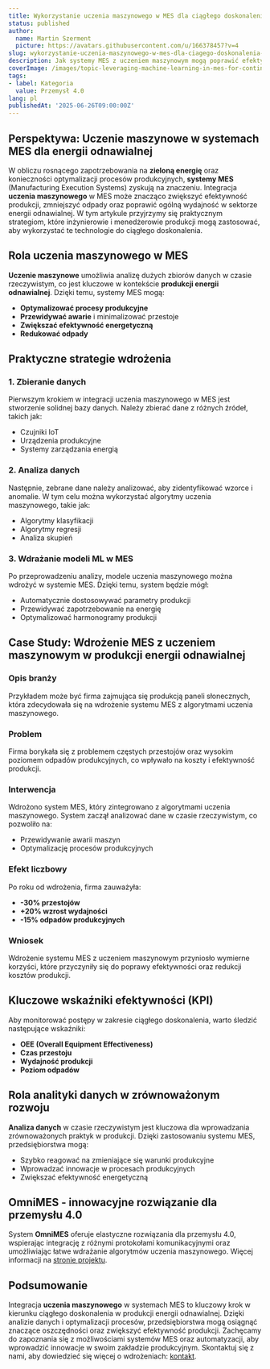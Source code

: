```yaml
---
title: Wykorzystanie uczenia maszynowego w MES dla ciągłego doskonalenia w produkcji energii odnawialnej
status: published
author:
  name: Martin Szerment
  picture: https://avatars.githubusercontent.com/u/166378457?v=4
slug: wykorzystanie-uczenia-maszynowego-w-mes-dla-ciagego-doskonalenia-w-produkcji-energii-odnawialnej
description: Jak systemy MES z uczeniem maszynowym mogą poprawić efektywność produkcji energii odnawialnej.
coverImage: /images/topic-leveraging-machine-learning-in-mes-for-continuous-improvement-in-green-energy-manufacturing-this-topic-explores-ho.png
tags:
- label: Kategoria
  value: Przemysł 4.0
lang: pl
publishedAt: '2025-06-26T09:00:00Z'
---
```

## Perspektywa: Uczenie maszynowe w systemach MES dla energii odnawialnej

W obliczu rosnącego zapotrzebowania na **zieloną energię** oraz konieczności optymalizacji procesów produkcyjnych, **systemy MES** (Manufacturing Execution Systems) zyskują na znaczeniu. Integracja **uczenia maszynowego** w MES może znacząco zwiększyć efektywność produkcji, zmniejszyć odpady oraz poprawić ogólną wydajność w sektorze energii odnawialnej. W tym artykule przyjrzymy się praktycznym strategiom, które inżynierowie i menedżerowie produkcji mogą zastosować, aby wykorzystać te technologie do ciągłego doskonalenia.

## Rola uczenia maszynowego w MES

**Uczenie maszynowe** umożliwia analizę dużych zbiorów danych w czasie rzeczywistym, co jest kluczowe w kontekście **produkcji energii odnawialnej**. Dzięki temu, systemy MES mogą:
- **Optymalizować procesy produkcyjne**
- **Przewidywać awarie** i minimalizować przestoje
- **Zwiększać efektywność energetyczną**
- **Redukować odpady**

## Praktyczne strategie wdrożenia

### 1. Zbieranie danych

Pierwszym krokiem w integracji uczenia maszynowego w MES jest stworzenie solidnej bazy danych. Należy zbierać dane z różnych źródeł, takich jak:
- Czujniki IoT
- Urządzenia produkcyjne
- Systemy zarządzania energią

### 2. Analiza danych

Następnie, zebrane dane należy analizować, aby zidentyfikować wzorce i anomalie. W tym celu można wykorzystać algorytmy uczenia maszynowego, takie jak:
- Algorytmy klasyfikacji
- Algorytmy regresji
- Analiza skupień

### 3. Wdrażanie modeli ML w MES

Po przeprowadzeniu analizy, modele uczenia maszynowego można wdrożyć w systemie MES. Dzięki temu, system będzie mógł:
- Automatycznie dostosowywać parametry produkcji
- Przewidywać zapotrzebowanie na energię
- Optymalizować harmonogramy produkcji

## Case Study: Wdrożenie MES z uczeniem maszynowym w produkcji energii odnawialnej

### Opis branży

Przykładem może być firma zajmująca się produkcją paneli słonecznych, która zdecydowała się na wdrożenie systemu MES z algorytmami uczenia maszynowego.

### Problem

Firma borykała się z problemem częstych przestojów oraz wysokim poziomem odpadów produkcyjnych, co wpływało na koszty i efektywność produkcji.

### Interwencja

Wdrożono system MES, który zintegrowano z algorytmami uczenia maszynowego. System zaczął analizować dane w czasie rzeczywistym, co pozwoliło na:
- Przewidywanie awarii maszyn
- Optymalizację procesów produkcyjnych

### Efekt liczbowy

Po roku od wdrożenia, firma zauważyła:
- **-30% przestojów**
- **+20% wzrost wydajności**
- **-15% odpadów produkcyjnych**

### Wniosek

Wdrożenie systemu MES z uczeniem maszynowym przyniosło wymierne korzyści, które przyczyniły się do poprawy efektywności oraz redukcji kosztów produkcji.

## Kluczowe wskaźniki efektywności (KPI)

Aby monitorować postępy w zakresie ciągłego doskonalenia, warto śledzić następujące wskaźniki:
- **OEE (Overall Equipment Effectiveness)**
- **Czas przestoju**
- **Wydajność produkcji**
- **Poziom odpadów**

## Rola analityki danych w zrównoważonym rozwoju

**Analiza danych** w czasie rzeczywistym jest kluczowa dla wprowadzania zrównoważonych praktyk w produkcji. Dzięki zastosowaniu systemu MES, przedsiębiorstwa mogą:
- Szybko reagować na zmieniające się warunki produkcyjne
- Wprowadzać innowacje w procesach produkcyjnych
- Zwiększać efektywność energetyczną

## OmniMES - innowacyjne rozwiązanie dla przemysłu 4.0

System **OmniMES** oferuje elastyczne rozwiązania dla przemysłu 4.0, wspierając integrację z różnymi protokołami komunikacyjnymi oraz umożliwiając łatwe wdrażanie algorytmów uczenia maszynowego. Więcej informacji na [stronie projektu](https://www.omnimes.com/pl/projekt).

## Podsumowanie

Integracja **uczenia maszynowego** w systemach MES to kluczowy krok w kierunku ciągłego doskonalenia w produkcji energii odnawialnej. Dzięki analizie danych i optymalizacji procesów, przedsiębiorstwa mogą osiągnąć znaczące oszczędności oraz zwiększyć efektywność produkcji. Zachęcamy do zapoznania się z możliwościami systemów MES oraz automatyzacji, aby wprowadzić innowacje w swoim zakładzie produkcyjnym. Skontaktuj się z nami, aby dowiedzieć się więcej o wdrożeniach: [kontakt](https://www.omnimes.com/pl/kontakt).
